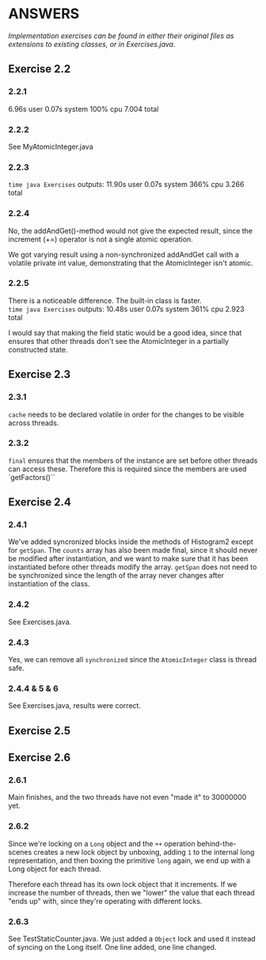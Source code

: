 
ANSWERS
==========

_Implementation exercises can be found in either their original files as extensions to existing classes, or in Exercises.java._

Exercise 2.2
------------

### 2.2.1 
6.96s user 0.07s system 100% cpu 7.004 total

###  2.2.2
See MyAtomicInteger.java

###  2.2.3
`time java Exercises` outputs:
11.90s user 0.07s system 366% cpu 3.266 total

###  2.2.4
No, the addAndGet()-method would not give the expected result, since the increment (+=) operator is not a single atomic operation.

We got varying result using a non-synchronized addAndGet call with a volatile private int value, demonstrating that the AtomicInteger isn't atomic. 

###  2.2.5
There is a noticeable difference. The built-in class is faster.  
`time java Exercises` outputs:
10.48s user 0.07s system 361% cpu 2.923 total

I would say that making the field static would be a good idea, since that ensures that other threads don't see the AtomicInteger in a partially constructed state. 


Exercise 2.3
------------

### 2.3.1
`cache` needs to be declared volatile in order for the changes to be visible across threads.

### 2.3.2
`final` ensures that the members of the instance are set before other threads can access these. Therefore this is required since the members are used `getFactors()``


Exercise 2.4
------------

### 2.4.1
We've added syncronized blocks inside the methods of Histogram2 except for `getSpan`. The `counts` array has also been made final, since it should never be modified after instantiation, and we want to make sure that it has been instantiated before other threads modify the array. 
`getSpan` does not need to be synchronized since the length of the array never changes after instantiation of the class.

### 2.4.2
See Exercises.java. 

### 2.4.3
Yes, we can remove all `synchronized` since the `AtomicInteger` class is thread safe. 

### 2.4.4 & 5 & 6
See Exercises.java, results were correct. 


Exercise 2.5
------------


Exercise 2.6
------------

### 2.6.1
Main finishes, and the two threads have not even "made it" to 30000000 yet.

### 2.6.2
Since we're locking on a `Long` object and the `++` operation behind-the-scenes creates a new lock object by unboxing, adding `1` to the internal long representation, and then boxing the primitive `long` again, we end up with a Long object for each thread. 

Therefore each thread has its own lock object that it increments. If we increase the number of threads, then we "lower" the value that each thread "ends up" with, since they're operating with different locks.

### 2.6.3
See TestStaticCounter.java. We just added a `Object` lock and used it instead of syncing on the Long itself. One line added, one line changed. 